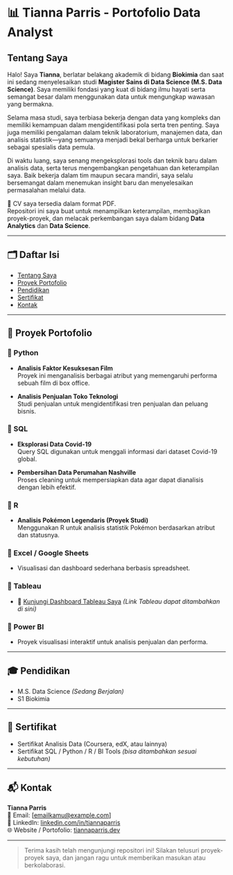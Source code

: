 # 📊 Tianna Parris - Portofolio Data Analyst

## Tentang Saya

Halo! Saya **Tianna**, berlatar belakang akademik di bidang **Biokimia** dan saat ini sedang menyelesaikan studi **Magister Sains di Data Science (M.S. Data Science)**. Saya memiliki fondasi yang kuat di bidang ilmu hayati serta semangat besar dalam menggunakan data untuk mengungkap wawasan yang bermakna.

Selama masa studi, saya terbiasa bekerja dengan data yang kompleks dan memiliki kemampuan dalam mengidentifikasi pola serta tren penting. Saya juga memiliki pengalaman dalam teknik laboratorium, manajemen data, dan analisis statistik—yang semuanya menjadi bekal berharga untuk berkarier sebagai spesialis data pemula.

Di waktu luang, saya senang mengeksplorasi tools dan teknik baru dalam analisis data, serta terus mengembangkan pengetahuan dan keterampilan saya. Baik bekerja dalam tim maupun secara mandiri, saya selalu bersemangat dalam menemukan insight baru dan menyelesaikan permasalahan melalui data.

📄 CV saya tersedia dalam format PDF.  
Repositori ini saya buat untuk menampilkan keterampilan, membagikan proyek-proyek, dan melacak perkembangan saya dalam bidang **Data Analytics** dan **Data Science**.

---

## 🗂️ Daftar Isi

- [Tentang Saya](#tentang-saya)
- [Proyek Portofolio](#proyek-portofolio)
- [Pendidikan](#pendidikan)
- [Sertifikat](#sertifikat)
- [Kontak](#kontak)

---

## 📁 Proyek Portofolio

### 🔹 Python
- **Analisis Faktor Kesuksesan Film**  
  Proyek ini menganalisis berbagai atribut yang memengaruhi performa sebuah film di box office.
  
- **Analisis Penjualan Toko Teknologi**  
  Studi penjualan untuk mengidentifikasi tren penjualan dan peluang bisnis.

### 🔹 SQL
- **Eksplorasi Data Covid-19**  
  Query SQL digunakan untuk menggali informasi dari dataset Covid-19 global.

- **Pembersihan Data Perumahan Nashville**  
  Proses cleaning untuk mempersiapkan data agar dapat dianalisis dengan lebih efektif.

### 🔹 R
- **Analisis Pokémon Legendaris (Proyek Studi)**  
  Menggunakan R untuk analisis statistik Pokémon berdasarkan atribut dan statusnya.

### 🔹 Excel / Google Sheets
- Visualisasi dan dashboard sederhana berbasis spreadsheet.

### 🔹 Tableau
- 🔗 [Kunjungi Dashboard Tableau Saya](#) *(Link Tableau dapat ditambahkan di sini)*

### 🔹 Power BI
- Proyek visualisasi interaktif untuk analisis penjualan dan performa.

---

## 🎓 Pendidikan

- M.S. Data Science *(Sedang Berjalan)*
- S1 Biokimia

---

## 📜 Sertifikat

- Sertifikat Analisis Data (Coursera, edX, atau lainnya)
- Sertifikat SQL / Python / R / BI Tools *(bisa ditambahkan sesuai kebutuhan)*

---

## 📬 Kontak

**Tianna Parris**  
📧 Email: [emailkamu@example.com]  
🔗 LinkedIn: [linkedin.com/in/tiannaparris](#)  
🌐 Website / Portofolio: [tiannaparris.dev](#)

---

> Terima kasih telah mengunjungi repositori ini! Silakan telusuri proyek-proyek saya, dan jangan ragu untuk memberikan masukan atau berkolaborasi.

